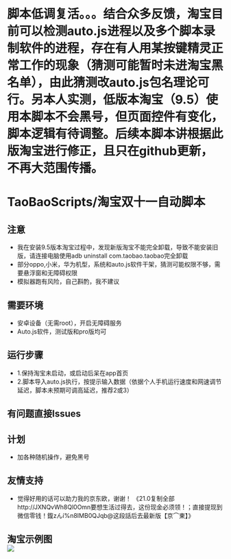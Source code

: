 # 脚本低调复活。。。结合众多反馈，淘宝目前可以检测auto.js进程以及多个脚本录制软件的进程，存在有人用某按键精灵正常工作的现象（猜测可能暂时未进淘宝黑名单），由此猜测改auto.js包名理论可行。另本人实测，低版本淘宝（9.5）使用本脚本不会黑号，但页面控件有变化，脚本逻辑有待调整。后续本脚本讲根据此版淘宝进行修正，且只在github更新，不再大范围传播。

# TaoBaoScripts/淘宝双十一自动脚本

## 注意
* 我在安装9.5版本淘宝过程中，发现新版淘宝不能完全卸载，导致不能安装旧版，请连接电脑使用adb uninstall com.taobao.taobao完全卸载
* 部分oppo,小米，华为机型，系统和auto.js软件干架，猜测可能权限不够，需要悬浮窗和无障碍权限
* 模拟器跑有风险，自己斟酌，我不建议
## 需要环境
* 安卓设备（无需root），开启无障碍服务
* Auto.js软件，测试版和pro版均可
## 运行步骤
* 1.保持淘宝未启动，或启动后呆在app首页
* 2.脚本导入auto.js执行，按提示输入数据（依据个人手机运行速度和网速调节延迟，脚本未预期可调高延迟，推荐2或3）
## 有问题直接Issues
## 计划
* 加各种随机操作，避免黑号
## 友情支持
* 觉得好用的话可以助力我的京东欧，谢谢！
《21.0复制全部 http://JXNQvWh8Ql0Omn要想生活过得去，这份现金必须领！；直接提现到微信零钱！鍑zんí%n8IMB0QJqb@这段話后去最新版【京⌒東】》

## 淘宝示例图<br>![](https://github.com/jiayiwang5/TaoBaoScripts/blob/main/image/photo.jpg)
